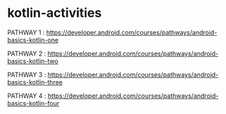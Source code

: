 # kotlin-activities

PATHWAY 1 : https://developer.android.com/courses/pathways/android-basics-kotlin-one

PATHWAY 2 : https://developer.android.com/courses/pathways/android-basics-kotlin-two

PATHWAY 3 : https://developer.android.com/courses/pathways/android-basics-kotlin-three

PATHWAY 4 : https://developer.android.com/courses/pathways/android-basics-kotlin-four
